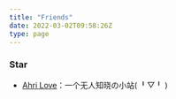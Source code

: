 ```yaml
---
title: "Friends"
date: 2022-03-02T09:58:26Z
type: page
---
```


### Star
 - [Ahri Love](https://javabullshit.github.io)：一个无人知晓の小站( ╹▽╹ )






